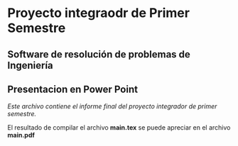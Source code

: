 # **Proyecto integraodr de Primer Semestre**
## **Software de resolución de problemas de Ingeniería**
## **Presentacion en Power Point**

*Este archivo contiene el informe final del proyecto integrador de primer semestre.*

El resultado de compilar el archivo **main.tex** se puede apreciar en el archivo **main.pdf**
